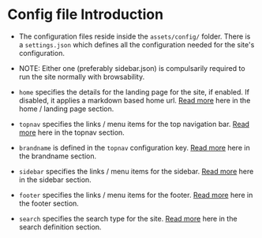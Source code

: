 # Config file Introduction


* The configuration files reside inside the `assets/config/` folder. There is a `settings.json` which defines all the configuration needed for the site's configuration.


* NOTE: Either one (preferably sidebar.json) is compulsarily required to run the site normally with browsability.


* `home` specifies the details for the landing page for the site, if enabled. If disabled, it applies a markdown based home url. [Read more](#/landing) here in the home / landing page section.


* `topnav` specifies the links / menu items for the top navigation bar. [Read more](#/topnav) here in the topnav section.


* `brandname` is defined in the `topnav` configuration key.  [Read more](#/brandname) here in the brandname section.


* `sidebar` specifies the links / menu items for the sidebar. [Read more](#/sidebar) here in the sidebar section.


* `footer` specifies the links / menu items for the footer. [Read more](#/footer) here in the footer section.


* `search` specifies the search type for the site. [Read more](#/searchdef) here in the search definition section.

